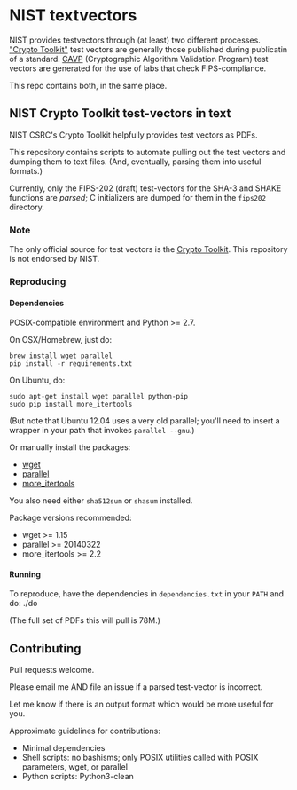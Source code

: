 # NIST textvectors

NIST provides testvectors through (at least) two different processes.
["Crypto Toolkit"](http://csrc.nist.gov/groups/ST/toolkit/) test vectors 
are generally those published during publicatin of a standard. [CAVP](http://csrc.nist.gov/groups/STM/cavp/)
(Cryptographic Algorithm Validation Program) test vectors
are generated for the use of labs that check FIPS-compliance.

This repo contains both, in the same place.


## NIST Crypto Toolkit test-vectors in text

NIST CSRC's Crypto Toolkit helpfully provides test vectors as PDFs.

This repository contains scripts to automate pulling out the test
vectors and dumping them to text files. (And, eventually, parsing
them into useful formats.)

Currently, only the FIPS-202 (draft) test-vectors for the SHA-3 and
SHAKE functions are *parsed*; C initializers are dumped for them in
the `fips202` directory.

### Note

The only official source for test vectors is the
[Crypto Toolkit](http://csrc.nist.gov/groups/ST/toolkit/examples.html).
This repository is not endorsed by NIST.

### Reproducing

#### Dependencies

POSIX-compatible environment and Python >= 2.7.

On OSX/Homebrew, just do:

    brew install wget parallel
    pip install -r requirements.txt

On Ubuntu, do:

    sudo apt-get install wget parallel python-pip
    sudo pip install more_itertools

(But note that Ubuntu 12.04 uses a very old parallel; you'll
need to insert a wrapper in your path that invokes
`parallel --gnu`.)

Or manually install the packages:
  - [wget](http://www.gnu.org/software/wget/)
  - [parallel](http://www.gnu.org/software/parallel/)
  - [more_itertools](https://github.com/erikrose/more-itertools)

You also need either `sha512sum` or `shasum` installed.

Package versions recommended:
  - wget >= 1.15
  - parallel >= 20140322
  - more_itertools >= 2.2

#### Running

To reproduce, have the dependencies in `dependencies.txt` in your
`PATH` and do:
      ./do

(The full set of PDFs this will pull is 78M.)

## Contributing

Pull requests welcome.

Please email me AND file an issue if a parsed test-vector is incorrect.

Let me know if there is an output format which would be more useful
for you.

Approximate guidelines for contributions:
  - Minimal dependencies
  - Shell scripts: no bashisms; only POSIX utilities called with
    POSIX parameters, wget, or parallel
  - Python scripts: Python3-clean
